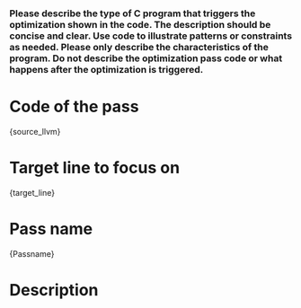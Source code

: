 ### Please describe the type of C program that triggers the optimization shown in the code. The description should be concise and clear. Use code to illustrate patterns or constraints as needed. Please only describe the characteristics of the program. Do not describe the optimization pass code or what happens after the optimization is triggered.

# Code of the pass

{source_llvm}

# Target line to focus on

{target_line}

# Pass name

{Passname}

# Description
